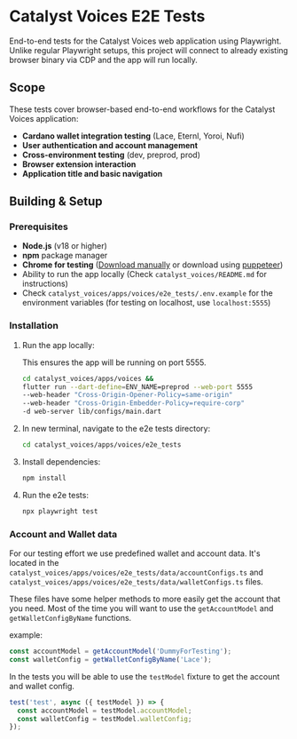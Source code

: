 # Catalyst Voices E2E Tests

End-to-end tests for the Catalyst Voices web application using Playwright.
Unlike regular Playwright setups, this project will connect to already existing browser binary via CDP
and the app will run locally.

## Scope

These tests cover browser-based end-to-end workflows for the Catalyst Voices application:

* **Cardano wallet integration testing** (Lace, Eternl, Yoroi, Nufi)
* **User authentication and account management**
* **Cross-environment testing** (dev, preprod, prod)
* **Browser extension interaction**
* **Application title and basic navigation**

## Building & Setup

### Prerequisites

* **Node.js** (v18 or higher)
* **npm** package manager
* **Chrome for testing** ([Download manually](https://googlechromelabs.github.io/chrome-for-testing/)
   or download using [puppeteer](https://pptr.dev/browsers-api))
* Ability to run the app locally (Check `catalyst_voices/README.md` for instructions)
* Check `catalyst_voices/apps/voices/e2e_tests/.env.example` for the environment variables
   (for testing on localhost, use `localhost:5555`)

### Installation

1. Run the app locally:

   This ensures the app will be running on port 5555.

   ```bash
   cd catalyst_voices/apps/voices && 
   flutter run --dart-define=ENV_NAME=preprod --web-port 5555
   --web-header "Cross-Origin-Opener-Policy=same-origin"
   --web-header "Cross-Origin-Embedder-Policy=require-corp"
   -d web-server lib/configs/main.dart
   ```

2. In new terminal, navigate to the e2e tests directory:

   ```bash
   cd catalyst_voices/apps/voices/e2e_tests
   ```

3. Install dependencies:

   ```bash
   npm install
   ```

4. Run the e2e tests:

   ```bash
   npx playwright test
   ```

### Account and Wallet data

For our testing effort we use predefined wallet and account data.
It's located in the `catalyst_voices/apps/voices/e2e_tests/data/accountConfigs.ts` and
`catalyst_voices/apps/voices/e2e_tests/data/walletConfigs.ts` files.

These files have some helper methods to more easily get the account that you need.
Most of the time you will want to use the `getAccountModel` and `getWalletConfigByName` functions.

example:

```ts
const accountModel = getAccountModel('DummyForTesting');
const walletConfig = getWalletConfigByName('Lace');
```

In the tests you will be able to use the `testModel` fixture to get the account and wallet config.

```ts
test('test', async ({ testModel }) => {
  const accountModel = testModel.accountModel;
  const walletConfig = testModel.walletConfig;
});
```
